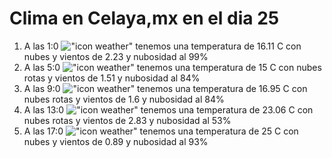 # Clima en Celaya,mx en el dia 25

1. A las 1:0 !["icon weather"](http://openweathermap.org/img/w/04n.png) tenemos una temperatura de 16.11 C con nubes y  vientos de 2.23 y nubosidad al 99%
1. A las 5:0 !["icon weather"](http://openweathermap.org/img/w/04n.png) tenemos una temperatura de 15 C con nubes rotas y  vientos de 1.51 y nubosidad al 84%
1. A las 9:0 !["icon weather"](http://openweathermap.org/img/w/04d.png) tenemos una temperatura de 16.95 C con nubes rotas y  vientos de 1.6 y nubosidad al 84%
1. A las 13:0 !["icon weather"](http://openweathermap.org/img/w/04d.png) tenemos una temperatura de 23.06 C con nubes rotas y  vientos de 2.83 y nubosidad al 53%
1. A las 17:0 !["icon weather"](http://openweathermap.org/img/w/04d.png) tenemos una temperatura de 25 C con nubes y  vientos de 0.89 y nubosidad al 93%
